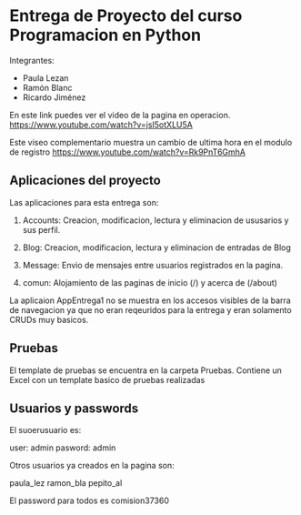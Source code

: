 # Entrega de Proyecto del curso Programacion en Python

Integrantes:

- Paula Lezan
- Ramón Blanc
- Ricardo Jiménez

En este link puedes ver el video de la pagina en operacion.
<https://www.youtube.com/watch?v=jsI5otXLU5A>


Este viseo complementario muestra un cambio de ultima hora en el modulo de registro
<https://www.youtube.com/watch?v=Rk9PnT6GmhA>

## Aplicaciones del proyecto

Las aplicaciones para esta entrega son:

1. Accounts: Creacion, modificacion, lectura y eliminacion de ususarios y sus perfil.

2. Blog: Creacion, modificacion, lectura y eliminacion de entradas de Blog

3. Message: Envio de mensajes entre usuarios registrados en la pagina.

4. comun: Alojamiento de las paginas de inicio (/) y acerca de (/about)

La aplicaion AppEntrega1 no se muestra en los accesos visibles de la barra de navegacion ya que no eran reqeuridos para la entrega y eran solamento CRUDs muy basicos.

## Pruebas

El template de pruebas se encuentra en la carpeta Pruebas. Contiene un Excel con un template basico de pruebas realizadas


## Usuarios y passwords

El suoerusuario es:

user: admin
pasword: admin

Otros usuarios ya creados en la pagina son:

paula_lez
ramon_bla
pepito_al

El password para todos es comision37360